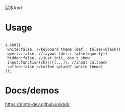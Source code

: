 <img src="https://mntn-dev.github.io/kbd/kbd.gif" alt="$.kbd"/>


# Usage

<code>
$.kbd({
 white:false, //keyboard theme (def.: false(=black))
 qwertz:false, //layout (def.: false(=qwerty))
 hidden:false, //just init, don't show
 input:function(char){[...]}, //input callback
 coffee:false //coffee splash? (white theme)
});
</code>

# Docs/demos
<a href="https://mntn-dev.github.io/kbd/" target="_blank">https://mntn-dev.github.io/kbd/</a>
